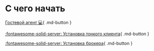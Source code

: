 # С чего начать

[Гостевой агент :computer:](./broker/vm/guest_agent.md){ .md-button }

[:fontawesome-solid-server: Установка тонкого клиента](./connect/install.md){ .md-button }

[:fontawesome-solid-server: Установка брокера](./broker/faq/install_v3.md){ .md-button }
